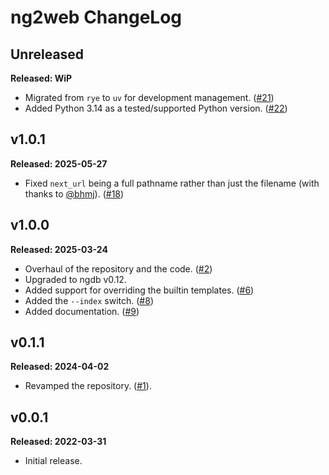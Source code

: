 # ng2web ChangeLog

## Unreleased

**Released: WiP**

- Migrated from `rye` to `uv` for development management.
  ([#21](https://github.com/davep/ng2web/pull/21))
- Added Python 3.14 as a tested/supported Python version.
  ([#22](https://github.com/davep/ng2web/pull/22))

## v1.0.1

**Released: 2025-05-27**

- Fixed `next_url` being a full pathname rather than just the filename (with
  thanks to [@bhmj](https://github.com/bhmj)).
  ([#18](https://github.com/davep/ng2web/pull/18))

## v1.0.0

**Released: 2025-03-24**

- Overhaul of the repository and the code.
  ([#2](https://github.com/davep/ng2web/pull/2))
- Upgraded to ngdb v0.12.
- Added support for overriding the builtin templates.
  ([#6](https://github.com/davep/ng2web/pull/6))
- Added the `--index` switch. ([#8](https://github.com/davep/ng2web/pull/8))
- Added documentation. ([#9](https://github.com/davep/ng2web/pull/9))

## v0.1.1

**Released: 2024-04-02**

- Revamped the repository. ([#1](https://github.com/davep/ng2web/pull/1)).

## v0.0.1

**Released: 2022-03-31**

- Initial release.

[//]: # (ChangeLog.md ends here)
